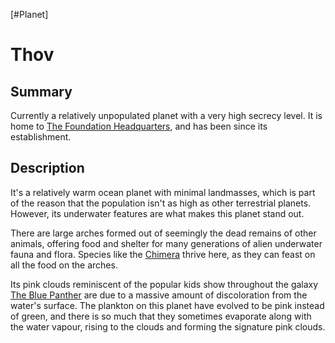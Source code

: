 [#Planet]

# Thov

## Summary

Currently a relatively unpopulated planet with a very high secrecy level. It is home to [The Foundation Headquarters](../Locations/The%20Foundation%20Headquarters.md)[](../Factions/The%20Foundation.md), and has been since its establishment.

## Description

It's a relatively warm ocean planet with minimal landmasses, which is part of the reason that the population isn't as high as other terrestrial planets. However, its underwater features are what makes this planet stand out.

There are large arches formed out of seemingly the dead remains of other animals, offering food and shelter for many generations of alien underwater fauna and flora. Species like the [Chimera](../Species/Fauna/Chimera.md) thrive here, as they can feast on all the food on the arches.

Its pink clouds reminiscent of the popular kids show throughout the galaxy [The Blue Panther](../Pop%20Culture/The%20Blue%20Panther.md) are due to a massive amount of discoloration from the water's surface. The plankton on this planet have evolved to be pink instead of green, and there is so much that they sometimes evaporate along with the water vapour, rising to the clouds and forming the signature pink clouds.